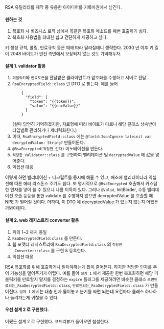 RSA 유틸리티를 제작 중 유용한 아이디어를 기록차원에서 남긴다.

#### 원하는 것

1. 복호화 시 비즈니스 로직 상에서 똑같은 복호화 메소드를 매번 호출하기 싫다.
2. 복호화 사용법을 최대한 쉽고 간단하게 제공하고 싶다.


키 생성 규칙, 롤링, 만료규칙 등은 때에 따라 달라질테니 생략한다.
2030 년 이후 키 길이 2048 바이트가 안전 측면에서 보장되지 않는 것도 기억해두자.

#### 설계 1. validator 활용

1. `퍼블릭키`와 `만료토큰`을 전달받은 클라이언트가 암호화를 수행하고 서버로 전달
1. `RsaEncryptedField::class` 란 DTO 로 받는다. 예를 들어
    ```
        {
          "field": {
            "token": "{{token}}",
            "value": "{{encValue}}"
          }
        }
    ```
   (설마 당연히 기억하겠지만, 자료형에 따라 바이트가 다르니 해당 클래스 상속받아 타입별로 관리하거나 제너릭화한다.)
1. 이때, `RsaEncryptedField::class` 에는 `@field:JsonIgnore lateinit var decryptedValue: String?` 만들어둔다.
1. `@RsaEncrypted(적당한_인자)` 어노테이션을 만든다.
1. `적당한_Validator::class` 를 구현하여 밸리데이션 및 `decryptedValue` 에 값을 넣어준다.
1. 익셉션 대응

이렇게 하면 밸리데이션 + 디크립트를 동시에 해줄 수 있고, 애초에 밸리데이터라 익셉션에 따른 에러 리스폰스 주기도 쉽다.
또 명시적으로 `@RsaEncrypted` 호출해서 커스텀한 인자를 넣어 쓸 수 있으니 나름 이득이 있다. 
그러나 `@Valid`, InitBinder, 수동 밸리데이션 호출 등등을 통한 
validate 를 수행하지 않으면 decryptedValue 를 호출할 때 NPE 가 떨어질 것이다.
더하여, 이 DTO 에 decryptedValue 가 있는지 없는지 어쨌든 까봐야된다.

#### 설계 2. web 레지스트리 converter 활용

1. 위의 1~2 까지 동일
1. `RsaDecryptedField:class` 를 만든다.
1. 웹 포맷터 레지스트리에 `RsaDecryptedField:class` 의 `적당한_Converter::class` 를 구현 & 등록한다.
1. 익셉션 대응

RSA 복호화를 위해 호출하거나 알아야하는게 많이 줄어든다. 하지만 적당한 인자를 주어 가능성을 열어주기가 어렵다. 
예를 들어 `설계 1` 에서 제공한 한번 복호화하면 해당 퍼블릭키를 만료할지 말지를 결정하는 `expire` 플래그를 제공하려면
비슷한 클래스 `쓰면만료되는_RsaDecryptedField::class`, `만료안되는_RsaDecryptedField::class` 가 만들어진다.
`설계 1` 에서는 대충 인자 뚫어놓고 분기를 짜면 되는데 요건마다 클래스 하나하나 늘려가는게 귀찮을 수 있다.

#### 우선 설계 2 로 구현했다.

어쨌든 설계 2 로 구현했다. 코드리뷰가 들어오면 첨설한다.

